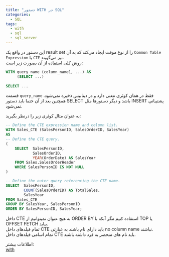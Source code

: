 ```yaml
---
title: "دستور WITH در SQL"
categories:
  - SQL
tags:
  - with
  - sql
  - sql_server
---
```


این دستور در واقع یک result set را از نوع موقت ایجاد می‌کند که به آن `Common Table Expression` یا `CTE` نیز می‌گویند.  
روش کلی استفاده از آن بصورت زیر است:  

```sql
WITH query_name (column_name1, ...) AS
     (SELECT ...)
     
SELECT ...
```

قسمت `query_name` فقط در همان کوئری معنی دارد و در دیتابیس ذخیره نمی‌شود. همچنین بعد از آن حتما باید دستور SELECT باشد و دیگر دستورها مثل INSERT پشتیبانی نمی‌شود.  

به عنوان مثال کوئری زیر را درنظر بگیرید:  

```sql
-- Define the CTE expression name and column list.  
WITH Sales_CTE (SalesPersonID, SalesOrderID, SalesYear)  
AS  
-- Define the CTE query.  
(  
    SELECT  SalesPersonID,
            SalesOrderID,
            YEAR(OrderDate) AS SalesYear  
    FROM Sales.SalesOrderHeader  
    WHERE SalesPersonID IS NOT NULL  
)  

-- Define the outer query referencing the CTE name.  
SELECT  SalesPersonID,
        COUNT(SalesOrderID) AS TotalSales,
        SalesYear  
FROM Sales_CTE  
GROUP BY SalesYear, SalesPersonID  
ORDER BY SalesPersonID, SalesYear; 
```

داخل CTE به هیچ عنوان نمیتوانیم از ORDER BY استفاده کنیم مگر آنکه با TOP یا OFFSET FETCH بیاید.  
تمام فیلدهای داخل CTE باید دارای نام باشند به عبارتی no column name نباشند.  
تمام اسامی فیلدهای داخل CTE باید نام های منحصر به فرد داشته باشند.  

اطلاعات بیشتر:  
[with](https://docs.microsoft.com/en-us/sql/t-sql/queries/with-common-table-expression-transact-sql?view=sql-server-ver15)  